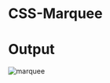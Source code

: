 # CSS-Marquee

# Output
![marquee](https://user-images.githubusercontent.com/122524608/231337426-a7b45b47-493b-451b-9c59-a284043a0d57.JPG)
